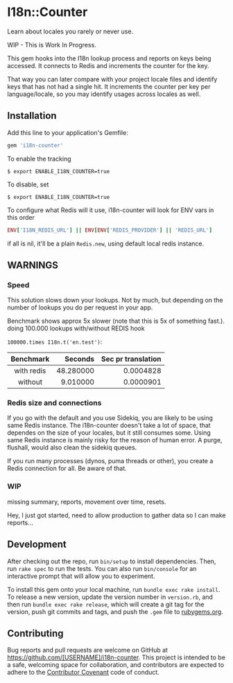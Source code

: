 # I18n::Counter

Learn about locales you rarely or never use.

WIP - This is Work In Progress.

This gem hooks into the I18n lookup process and reports on keys being accessed. It connects to Redis and increments the counter for the key.

That way you can later compare with your project locale files and identify keys that has not had a single hit. It increments the counter per key per language/locale, so you may identify usages across locales as well.

## Installation

Add this line to your application's Gemfile:

```ruby
gem 'i18n-counter'
```

To enable the tracking

    $ export ENABLE_I18N_COUNTER=true

To disable, set

    $ export ENABLE_I18N_COUNTER=true

To configure what Redis will it use, i18n-counter will look for ENV vars in this order

```ruby
ENV['I18N_REDIS_URL'] || ENV[ENV['REDIS_PROVIDER'] || 'REDIS_URL']
```

if all is nil, it'll be a plain `Redis.new`, using default local redis instance.

## WARNINGS

### Speed
This solution slows down your lookups. Not by much, but depending on the number of lookups you do per request in your app.

Benchmark shows approx 5x slower (note that this is 5x of something fast.). doing 100.000 lookups with/without REDIS hook

`100000.times I18n.t('en.test')`:

| Benchmark  | Seconds   | Sec pr translation |
|:----------:| ---------:| ---------:|
| with redis | 48.280000 | 0.0004828 |
| without    |  9.010000 | 0.0000901 |


### Redis size and connections

If you go with the default and you use Sidekiq, you are likely to be using same Redis instance. The i18n-counter doesn't take a lot of space, that dependes on the size of your locales, but it still consumes some.
Using same Redis instance is mainly risky for the reason of human error. A purge, flushall, would also clean the sidekiq queues.

If you run many processes (dynos, puma threads or other), you create a Redis connection for all. Be aware of that.

### WIP

missing summary, reports, movement over time, resets.

Hey, I just got started, need to allow production to gather data so I can make reports...

## Development

After checking out the repo, run `bin/setup` to install dependencies. Then, run `rake spec` to run the tests. You can also run `bin/console` for an interactive prompt that will allow you to experiment.

To install this gem onto your local machine, run `bundle exec rake install`. To release a new version, update the version number in `version.rb`, and then run `bundle exec rake release`, which will create a git tag for the version, push git commits and tags, and push the `.gem` file to [rubygems.org](https://rubygems.org).

## Contributing

Bug reports and pull requests are welcome on GitHub at https://github.com/[USERNAME]/i18n-counter. This project is intended to be a safe, welcoming space for collaboration, and contributors are expected to adhere to the [Contributor Covenant](http://contributor-covenant.org) code of conduct.

